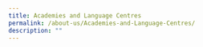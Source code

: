 ```yaml
---
title: Academies and Language Centres
permalink: /about-us/Academies-and-Language-Centres/
description: ""
---
```

